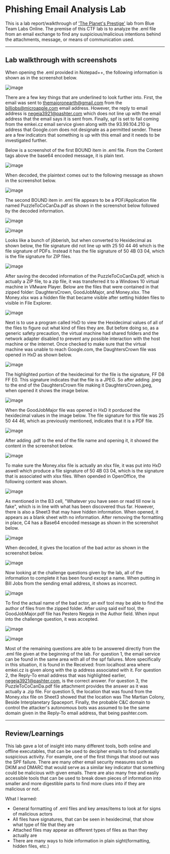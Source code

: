 # Phishing Email Analysis Lab
This is a lab report/walkthrough of <a href="https://blueteamlabs.online/home/challenge/the-planets-prestige-e5beb8e545">'The Planet's Prestige'</a> lab from Blue Team Labs Online. The premise of this CTF lab is to analyze the .eml file from an email exchange to find any suspicious/malicious intentions behind the attachments, message, or means of communication used.
___________________________________________________________________________________________________________________________________________

## Lab walkthrough with screenshots

When opening the .eml provided in Notepad++, the following information is shown as in the screenshot below.

![image](https://github.com/schallon/Phishing-Email-Analysis-Lab/assets/55300128/ca413343-0c88-4047-ad6f-f55cd39ac567)

There are a few key things that are underlined to look further into. First, the email was sent to themajoronearth@gmail.com from the billjobs@microapple.com email address. However, the reply to email address is negeja3921@pashter.com which does not line up with the email address that the email says it is sent from. Finally, spf is set to fail coming from the emkei.cz email service given along with the 93.99.104.210 ip address that Google.com does not designate as a permitted sender. These are a few indicators that something is up with this email and it needs to be investigated further.

Below is a screenshot of the first BOUND item in .eml file. From the Content tags above the base64 encoded message, it is plain text.

![image](https://github.com/schallon/Phishing-Email-Analysis-Lab/assets/55300128/a2c5bb6a-7fed-4ee8-8e2f-2c1768f94a17)

When decoded, the plaintext comes out to the following message as shown in the screenshot below.

![image](https://github.com/schallon/Phishing-Email-Analysis-Lab/assets/55300128/76c3f417-981f-40b5-8d6b-02fe7ed03caa)

The second BOUND item in .eml file appears to be a PDF/Application file named PuzzleToCoCanDa.pdf as shown in the screenshot below followed by the decoded information.

![image](https://github.com/schallon/Phishing-Email-Analysis-Lab/assets/55300128/b033b0d3-8269-48e0-9026-677c692caf72)

![image](https://github.com/schallon/Phishing-Email-Analysis-Lab/assets/55300128/8806391f-77a0-4535-be02-257186e185c8)

Looks like a bunch of jibberish, but when converted to Hexidecimal as shown below, the file signature did not line up with 25 50 44 46 which is the file signature of PDFs. Instead it has the file signature of 50 4B 03 04, which is the file signature for ZIP files.

![image](https://github.com/schallon/Phishing-Email-Analysis-Lab/assets/55300128/930fbff6-1bd7-4b8f-81e7-7381005faf0d)

After saving the decoded information of the PuzzleToCoCanDa.pdf, which is actually a ZIP file, to a zip file, it was transferred it to a Windows 10 virtual machine in VMware Player. Below are the files that were contained in that zipped folder: DaughtersCrown, GoodJobMajor, and Money.xlsx. The Money.xlsx was a hidden file that became visible after setting hidden files to visible in File Explorer.

![image](https://github.com/schallon/Phishing-Email-Analysis-Lab/assets/55300128/9983efd1-ce91-44bb-80e3-4eae4013baaf)

Next is to use a program called HxD to view the Hexidecimal values of all of the files to figure out what kind of files they are. But before doing so, as a generic safety precaution, the virtual machine had shared folders and the network adapter disabled to prevent any possible interaction with the host machine or the internet. Once checked to make sure that the virtual machine was unable to reach Google.com, the DaughtersCrown file was opened in HxD as shown below.

![image](https://github.com/schallon/Phishing-Email-Analysis-Lab/assets/55300128/1a05bfd9-52a3-4c21-8a7b-3776da3a2040)

The highlighted portion of the hexidecimal for the file is the signature, FF D8 FF E0. This signature indicates that the file is a JPEG. So after adding .jpeg to the end of the DaughtersCrown file making it DaughtersCrown.jpeg, when opened it shows the image below.

![image](https://github.com/schallon/Phishing-Email-Analysis-Lab/assets/55300128/d5551afa-607b-4f51-a8eb-80bd7473c29b)

When the GoodJobMajor file was opened in HxD it porduced the hexidecimal values in the image below. The file signature for this file was 25 50 44 46, which as previously mentioned, indicates that it is a PDF file.

![image](https://github.com/schallon/Phishing-Email-Analysis-Lab/assets/55300128/3330750d-5b8c-469f-bbe6-133273d03327)

After adding .pdf to the end of the file name and opening it, it showed the content in the screenshot below.

![image](https://github.com/schallon/Phishing-Email-Analysis-Lab/assets/55300128/4ff13bb3-86b5-40f8-8bc9-c6feca2a588b)

To make sure the Money.xlsx file is actually an xlsx file, it was put into HxD aswell which produce a file signature of 50 4B 03 04, which is the signature that is associated with xlsx files. When opended in OpenOffice, the following content was shown.

![image](https://github.com/schallon/Phishing-Email-Analysis-Lab/assets/55300128/31fbb3f0-2b35-4085-af80-98d700298e6e)

As mentioned in the B3 cell, "Whatever you have seen or read till now is fake", which is in line with what has been discovered thus far. However, there is also a Sheet3 that may have hidden information. When opened, it appears as a blank sheet with no information. After removing the formatting in place, C4 has a Base64 encoded message as shown in the screenshot below.

![image](https://github.com/schallon/Phishing-Email-Analysis-Lab/assets/55300128/17b9dc90-448d-4af4-82b0-155d4e934bc3)

When decoded, it gives the location of the bad actor as shown in the screenshot below.

![image](https://github.com/schallon/Phishing-Email-Analysis-Lab/assets/55300128/068b2d9c-979d-4ded-a675-73c8fb2a7f07)

Now looking at the challenge questions given by the lab, all of the information to complete it has been found except a name. When putting in Bill Jobs from the sending email address, it shows as incorrect.

![image](https://github.com/schallon/Phishing-Email-Analysis-Lab/assets/55300128/5b49782b-057e-4501-859c-dd89a34343f8)

To find the actual name of the bad actor, an exif tool may be able to find the author of files from the zipped folder. After using said exif tool, the GoodJobMajor.pdf file has Pestero Negeja in the Author field. When input into the challenge question, it was accepted.

![image](https://github.com/schallon/Phishing-Email-Analysis-Lab/assets/55300128/57151764-1e77-434e-a57a-81b3a123d6c5)

![image](https://github.com/schallon/Phishing-Email-Analysis-Lab/assets/55300128/cae199e3-2748-434f-8f74-ad0d2b37e919)

Most of the remaining questions are able to be answered directly from the .eml file given at the beginning of the lab. For question 1, the email service can be found in the same area with all of the spf failures. More specifically in this situation, it is found in the Received: from localhost area where emkei.cz is given along with the ip address associated with it. For question 2, the Reply-To email address that was highlighted earlier, negeja3921@pashter.com, is the correct answer. For question 3, the PuzzleToCoCanDa.pdf file attachment provides the answer as it was actually a .zip file. For question 5, the location that was found from the Money.xlsx file on Sheet3 showed that the location was The Martian Colony, Beside Interplanetary Spaceport. Finally, the probable C&C domain to control the attacker's autonomous bots was assumed to be the same domain given in the Reply-To email address, that being pashter.com.
_________________________________________________________________________________________________________________

## Review/Learnings

This lab gave a lot of insight into many different tools, both online and offline executables, that can be used to decipher emails to find potentially suspicious activity. For example, one of the first things that stood out was the SPF failure. There are many other email security measures such as DKIM and DMARC that would serve as a similar key indicator that something could be malicious with given emails. There are also many free and easliy accessible tools that can be used to break down pieces of information into smaller and more digestible parts to find more clues into if they are malicious or not.

What I learned:
- General formatting of .eml files and key areas/items to look at for signs of malicious actors
- All files have signatures, that can be seen in hexidecimal, that show what type of file that they are
- Attached files may appear as different types of files as than they actually are
- There are many ways to hide information in plain sight(formatting, hidden files, etc.)
